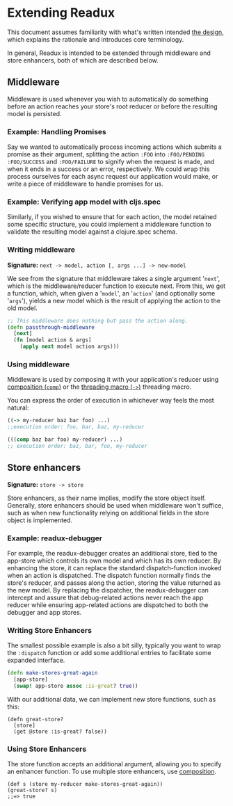 # Extending Readux

This document assumes familiarity with what's written intended
[the design](design.md), which explains the rationale and introduces core
terminology.

In general, Readux is intended to be extended through middleware and store
enhancers, both of which are described below.

## Middleware
Middleware is used whenever you wish to automatically do something
before an action reaches your store's root reducer or before the
resulting model is persisted.

### Example: Handling Promises
Say we wanted to automatically process incoming actions which submits a
promise as their argument, splitting the action `:FOO` into `:FOO/PENDING`
`:FOO/SUCCESS` and `:FOO/FAILURE` to signify when the request is made,
and when it ends in a success or an error, respectively.
We could wrap this process ourselves for each async request our application
would make, or write a piece of middleware to handle promises for us.

### Example: Verifying app model with cljs.spec
Similarly, if you wished to ensure that for each action, the model
retained some specific structure, you could implement a middleware function
to validate the resulting model against a clojure.spec schema.

### Writing middleware
**Signature:** `next -> model, action [, args ...] -> new-model`

We see from the signature that middleware takes a single argument '`next`', which
is the middleware/reducer function to execute next. From this, we get a function,
which, when given a '`model`', an '`action`' (and optionally some '`args`'),
yields a new model which is the result of applying the action to the old model.

```clojure
;; This middleware does nothing but pass the action along.
(defn passthrough-middleware
  [next]
  (fn [model action & args]
    (apply next model action args)))
```

### Using middleware
Middleware is used by composing it with your application's reducer using [composition (`comp`)](http://clojuredocs.org/clojure.core/comp)
or the [threading macro (`->`)](http://clojuredocs.org/clojure.core/-%3E) threading macro.

You can express the order of execution in whichever way feels the most natural:
```clojure
((-> my-reducer baz bar foo) ...)
;;execution order: foo, bar, baz, my-reducer

(((comp baz bar foo) my-reducer) ...)
;; execution order: baz, bar, foo, my-reducer
```

## Store enhancers
**Signature:** `store -> store`

Store enhancers, as their name implies, modify the store object itself. Generally, store enhancers should be used when
middleware won't suffice, such as when new functionality relying on additional fields in the store object is implemented.

### Example: readux-debugger
For example, the readux-debugger creates an additional store, tied to the app-store which controls its own model and which
has its own reducer. By enhancing the store, it can replace the standard dispatch-function invoked when an action is 
dispatched.
The dispatch function normally finds the store's reducer, and passes along the action, storing the value returned as the
new model.
By replacing the dispatcher, the readux-debugger can intercept and assure that debug-related actions never reach the
app reducer while ensuring app-related actions are dispatched to both the debugger and app stores.

### Writing Store Enhancers 

The smallest possible example is also a bit silly, typically you want to wrap the `:dispatch` function or add some
additional entries to facilitate some expanded interface.

```clojure
(defn make-stores-great-again
  [app-store]
  (swap! app-store assoc :is-great? true))
```

With our additional data, we can implement new store functions, such as this:

```
(defn great-store?
  [store] 
  (get @store :is-great? false))
```

### Using Store Enhancers
The store function accepts an additional argument, allowing you to specify an enhancer function.
To use multiple store enhancers, use [composition](http://clojuredocs.org/clojure.core/comp).

```
(def s (store my-reducer make-stores-great-again))
(great-store? s)
;;=> true
```